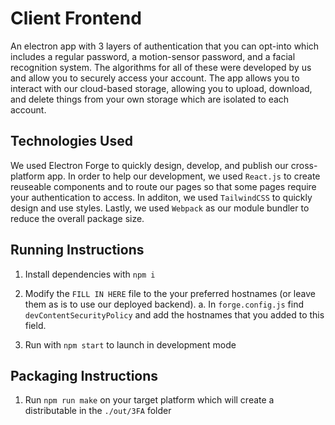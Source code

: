 # Client Frontend

An electron app with 3 layers of authentication that you can opt-into which includes a regular password, a motion-sensor password, and a facial recognition system. The algorithms for all of these were developed by us and allow you to securely access your account. The app allows you to interact with our cloud-based storage, allowing you to upload, download, and delete things from your own storage which are isolated to each account.

## Technologies Used

We used Electron Forge to quickly design, develop, and publish our cross-platform app. In order to help our development, we used `React.js` to create reuseable components and to route our pages so that some pages require your authentication to access. In additon, we used `TailwindCSS` to quickly design and use styles. Lastly, we used `Webpack` as our module bundler to reduce the overall package size.

## Running Instructions

1. Install dependencies with `npm i`

2. Modify the `FILL IN HERE` file to the your preferred hostnames (or leave them as is to use our deployed backend).
   a. In `forge.config.js` find `devContentSecurityPolicy` and add the hostnames that you added to this field.

3. Run with `npm start` to launch in development mode

## Packaging Instructions

1. Run `npm run make` on your target platform which will create a distributable in the `./out/3FA` folder

